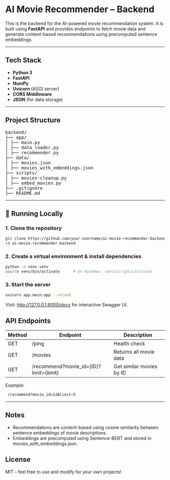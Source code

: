 # AI Movie Recommender – Backend

This is the backend for the AI-powered movie recommendation system. It is built using **FastAPI** and provides endpoints to fetch movie data and generate content-based recommendations using precomputed sentence embeddings.

---

## Tech Stack

- **Python 3**
- **FastAPI**
- **NumPy**
- **Uvicorn** (ASGI server)
- **CORS Middleware**
- **JSON** (for data storage)

---

## Project Structure

<pre>backend/
├── app/
│ ├── main.py
│ ├── data_loader.py
│ ├── recommender.py
├── data/
│ ├── movies.json
│ ├── movies_with_embeddings.json
├── scripts/
│ ├── movies-cleanup.py
│ ├── embed_movies.py
├── .gitignore
├── README.md
</pre>

---

## 🚀 Running Locally

### 1. Clone the repository

```bash
git clone https://github.com/your-username/ai-movie-recommender-backend.git
cd ai-movie-recommender-backend
```

### 2. Create a virtual environment & install dependencies

```bash
python -m venv venv
source venv/bin/activate      # On Windows: venv\Scripts\activate
```

### 3.  Start the server

```bash
uvicorn app.main:app --reload
```

Visit: http://127.0.0.1:8000/docs for interactive Swagger UI.

## API Endpoints

| Method    | Endpoint | Description |
| -------- | ------- | ------- |
| GET  | /ping    | Health check |
| GET | /movies     | Returns all movie data |
| GET    | /recommend?movie_id={ID}?limit={limit}    | Get similar movies by ID |

Example:

```bash
 /recommend?movie_id=12&limit=5
```

---

## Notes

- Recommendations are content-based using cosine similarity between sentence embeddings of movie descriptions.
- Embeddings are precomputed using Sentence-BERT and stored in movies_with_embeddings.json.

## License
MIT – feel free to use and modify for your own projects!